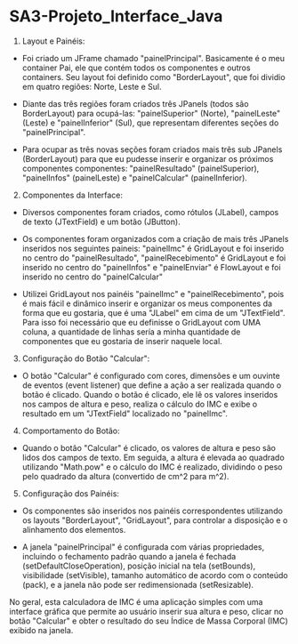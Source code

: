 # SA3-Projeto_Interface_Java
1. Layout e Painéis:
 * Foi criado um JFrame chamado "painelPrincipal". Basicamente é o meu container Pai, ele que contém todos os componentes e outros containers. Seu layout foi definido como "BorderLayout", que foi dividio em quatro regiões: Norte, Leste e Sul.

 * Diante das três regiões foram criados três JPanels (todos são BorderLayout) para ocupá-las: "painelSuperior" (Norte), "painelLeste" (Leste) e "painelInferior" (Sul), que representam diferentes seções do "painelPrincipal".

 * Para ocupar as três novas seções foram criados mais três sub JPanels (BorderLayout) para que eu pudesse inserir e organizar os próximos componentes componentes: "painelResultado" (painelSuperior), "painelInfos" (painelLeste) e "painelCalcular" (painelInferior).



2. Componentes da Interface:
 * Diversos componentes foram criados, como rótulos (JLabel), campos de texto (JTextField) e um botão (JButton).

 * Os componentes foram organizados com a criação de mais três JPanels inseridos nos seguintes paineis: "painelImc" é GridLayout e foi inserido no centro do "painelResultado", "painelRecebimento" é GridLayout e foi inserido no centro do "painelInfos" e "painelEnviar" é FlowLayout e foi inserido no centro do "painelCalcular"

 * Utilizei GridLayout nos painéis "painelImc" e "painelRecebimento", pois é mais fácil e dinâmico inserir e organizar os meus componentes da forma que eu gostaria, que é uma "JLabel" em cima de um "JTextField". Para isso foi necessário que eu definisse o GridLayout com UMA coluna, a quantidade de linhas sería a minha quantidade de componentes que eu gostaria de inserir naquele local.



3. Configuração do Botão "Calcular":
 * O botão "Calcular" é configurado com cores, dimensões e um ouvinte de eventos (event listener) que define a ação a ser realizada quando o botão é clicado.
Quando o botão é clicado, ele lê os valores inseridos nos campos de altura e peso, realiza o cálculo do IMC e exibe o resultado em um "JTextField" localizado no "painelImc".



4. Comportamento do Botão:
 * Quando o botão "Calcular" é clicado, os valores de altura e peso são lidos dos campos de texto. Em seguida, a altura é elevada ao quadrado utilizando "Math.pow" e o cálculo do IMC é realizado, dividindo o peso pelo quadrado da altura (convertido de cm^2 para m^2).



5. Configuração dos Painéis:
 * Os componentes são inseridos nos painéis correspondentes utilizando os layouts "BorderLayout", "GridLayout", para controlar a disposição e o alinhamento dos elementos.

 * A janela "painelPrincipal" é configurada com várias propriedades, incluindo o fechamento padrão quando a janela é fechada (setDefaultCloseOperation), posição inicial na tela (setBounds), visibilidade (setVisible), tamanho automático de acordo com o conteúdo (pack), e a janela não pode ser redimensionada (setResizable).


No geral, esta calculadora de IMC é uma aplicação simples com uma interface gráfica que permite ao usuário inserir sua altura e peso, clicar no botão "Calcular" e obter o resultado do seu Índice de Massa Corporal (IMC) exibido na janela. 